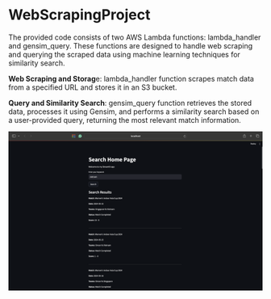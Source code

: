 # WebScrapingProject


The provided code consists of two AWS Lambda functions: lambda_handler and gensim_query. These functions are designed to handle web scraping and querying the scraped data using machine learning techniques for similarity search.

**Web Scraping and Storag**e: lambda_handler function scrapes match data from a specified URL and stores it in an S3 bucket.

**Query and Similarity Search**: gensim_query function retrieves the stored data, processes it using Gensim, and performs a similarity search based on a user-provided query, returning the most relevant match information.



![alt text](image.png)